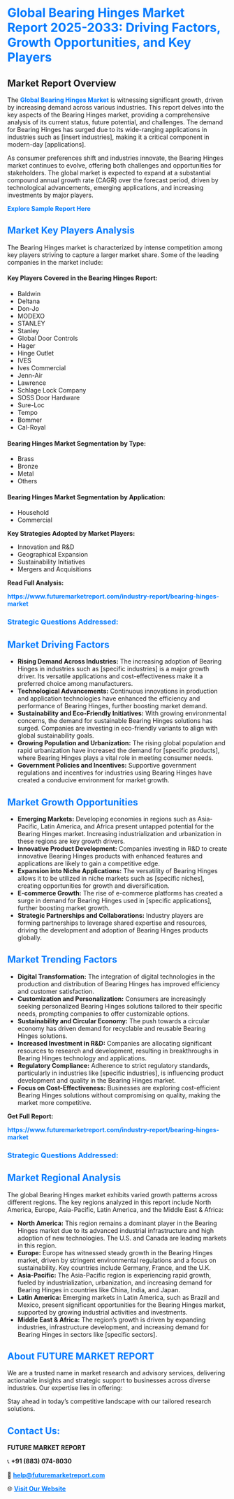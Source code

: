 <h1 style="color: #007BFF;">Global Bearing Hinges Market Report 2025-2033: Driving Factors, Growth Opportunities, and Key Players</h1>

<section id="overview">
<h2>Market Report Overview</h2>
<p>The <a href="https://www.futuremarketreport.com/industry-report/bearing-hinges-market" style="color: #007BFF; text-decoration: none;"><strong>Global Bearing Hinges Market</strong></a> is witnessing significant growth, driven by increasing demand across various industries. This report delves into the key aspects of the Bearing Hinges market, providing a comprehensive analysis of its current status, future potential, and challenges. The demand for Bearing Hinges has surged due to its wide-ranging applications in industries such as [insert industries], making it a critical component in modern-day [applications].</p>
<p>As consumer preferences shift and industries innovate, the Bearing Hinges market continues to evolve, offering both challenges and opportunities for stakeholders. The global market is expected to expand at a substantial compound annual growth rate (CAGR) over the forecast period, driven by technological advancements, emerging applications, and increasing investments by major players.</p>
</section>

<section id="overview">
<p><a href="https://www.futuremarketreport.com/request-sample/reportId=47599" style="color: #007BFF; text-decoration: none;"><strong>Explore Sample Report Here</strong></a></p>
</section>

<section id="key-players">
<h2 style="color: #007BFF;">Market Key Players Analysis</h2>
<p>The Bearing Hinges market is characterized by intense competition among key players striving to capture a larger market share. Some of the leading companies in the market include:</p>
<h4>Key Players Covered in the Bearing Hinges Report:</h4>
<ul><li>Baldwin</li><li>Deltana</li><li>Don-Jo</li><li>MODEXO</li><li>STANLEY</li><li>Stanley</li><li>Global Door Controls</li><li>Hager</li><li>Hinge Outlet</li><li>IVES</li><li>Ives Commercial</li><li>Jenn-Air</li><li>Lawrence</li><li>Schlage Lock Company</li><li>SOSS Door Hardware</li><li>Sure-Loc</li><li>Tempo</li><li>Bommer</li><li>Cal-Royal</li></ul>
<h4>Bearing Hinges Market Segmentation by Type:</h4>
<ul><li>Brass</li><li>Bronze</li><li>Metal</li><li>Others</li></ul>

<h4>Bearing Hinges Market Segmentation by Application:</h4>
<ul><li>Household</li><li>Commercial</li></ul>
<p><strong>Key Strategies Adopted by Market Players:</strong></p>
<ul>
<li>Innovation and R&D</li>
<li>Geographical Expansion</li>
<li>Sustainability Initiatives</li>
<li>Mergers and Acquisitions</li>
</ul>
</section>

<section>
<p><strong>Read Full Analysis: </strong></p><a href="https://www.futuremarketreport.com/industry-report/bearing-hinges-market" style="color: #007BFF; text-decoration: none;"><strong>https://www.futuremarketreport.com/industry-report/bearing-hinges-market</strong></a>
<h3 style="color: #007BFF;">Strategic Questions Addressed:</h3>
</section>

<section id="driving-factors">
<h2 style="color: #007BFF;">Market Driving Factors</h2>
<ul>
<li><strong>Rising Demand Across Industries:</strong> The increasing adoption of Bearing Hinges in industries such as [specific industries] is a major growth driver. Its versatile applications and cost-effectiveness make it a preferred choice among manufacturers.</li>
<li><strong>Technological Advancements:</strong> Continuous innovations in production and application technologies have enhanced the efficiency and performance of Bearing Hinges, further boosting market demand.</li>
<li><strong>Sustainability and Eco-Friendly Initiatives:</strong> With growing environmental concerns, the demand for sustainable Bearing Hinges solutions has surged. Companies are investing in eco-friendly variants to align with global sustainability goals.</li>
<li><strong>Growing Population and Urbanization:</strong> The rising global population and rapid urbanization have increased the demand for [specific products], where Bearing Hinges plays a vital role in meeting consumer needs.</li>
<li><strong>Government Policies and Incentives:</strong> Supportive government regulations and incentives for industries using Bearing Hinges have created a conducive environment for market growth.</li>
</ul>
</section>

<section id="growth-opportunities">
<h2 style="color: #007BFF;">Market Growth Opportunities</h2>
<ul>
<li><strong>Emerging Markets:</strong> Developing economies in regions such as Asia-Pacific, Latin America, and Africa present untapped potential for the Bearing Hinges market. Increasing industrialization and urbanization in these regions are key growth drivers.</li>
<li><strong>Innovative Product Development:</strong> Companies investing in R&D to create innovative Bearing Hinges products with enhanced features and applications are likely to gain a competitive edge.</li>
<li><strong>Expansion into Niche Applications:</strong> The versatility of Bearing Hinges allows it to be utilized in niche markets such as [specific niches], creating opportunities for growth and diversification.</li>
<li><strong>E-commerce Growth:</strong> The rise of e-commerce platforms has created a surge in demand for Bearing Hinges used in [specific applications], further boosting market growth.</li>
<li><strong>Strategic Partnerships and Collaborations:</strong> Industry players are forming partnerships to leverage shared expertise and resources, driving the development and adoption of Bearing Hinges products globally.</li>
</ul>
</section>

<section id="trending-factors">
<h2 style="color: #007BFF;">Market Trending Factors</h2>
<ul>
<li><strong>Digital Transformation:</strong> The integration of digital technologies in the production and distribution of Bearing Hinges has improved efficiency and customer satisfaction.</li>
<li><strong>Customization and Personalization:</strong> Consumers are increasingly seeking personalized Bearing Hinges solutions tailored to their specific needs, prompting companies to offer customizable options.</li>
<li><strong>Sustainability and Circular Economy:</strong> The push towards a circular economy has driven demand for recyclable and reusable Bearing Hinges solutions.</li>
<li><strong>Increased Investment in R&D:</strong> Companies are allocating significant resources to research and development, resulting in breakthroughs in Bearing Hinges technology and applications.</li>
<li><strong>Regulatory Compliance:</strong> Adherence to strict regulatory standards, particularly in industries like [specific industries], is influencing product development and quality in the Bearing Hinges market.</li>
<li><strong>Focus on Cost-Effectiveness:</strong> Businesses are exploring cost-efficient Bearing Hinges solutions without compromising on quality, making the market more competitive.</li>
</ul>
</section>

<section>
<p><strong>Get Full Report: </strong></p><a href="https://www.futuremarketreport.com/industry-report/bearing-hinges-market" style="color: #007BFF; text-decoration: none;"><strong>https://www.futuremarketreport.com/industry-report/bearing-hinges-market</strong></a>
<h3 style="color: #007BFF;">Strategic Questions Addressed:</h3>
</section>


<section id="regional-analysis">
<h2 style="color: #007BFF;">Market Regional Analysis</h2>
<p>The global Bearing Hinges market exhibits varied growth patterns across different regions. The key regions analyzed in this report include North America, Europe, Asia-Pacific, Latin America, and the Middle East & Africa:</p>
<ul>
<li><strong>North America:</strong> This region remains a dominant player in the Bearing Hinges market due to its advanced industrial infrastructure and high adoption of new technologies. The U.S. and Canada are leading markets in this region.</li>
<li><strong>Europe:</strong> Europe has witnessed steady growth in the Bearing Hinges market, driven by stringent environmental regulations and a focus on sustainability. Key countries include Germany, France, and the U.K.</li>
<li><strong>Asia-Pacific:</strong> The Asia-Pacific region is experiencing rapid growth, fueled by industrialization, urbanization, and increasing demand for Bearing Hinges in countries like China, India, and Japan.</li>
<li><strong>Latin America:</strong> Emerging markets in Latin America, such as Brazil and Mexico, present significant opportunities for the Bearing Hinges market, supported by growing industrial activities and investments.</li>
<li><strong>Middle East & Africa:</strong> The region’s growth is driven by expanding industries, infrastructure development, and increasing demand for Bearing Hinges in sectors like [specific sectors].</li>
</ul>
</section>

<footer>
<h2 style="color: #007BFF;">About FUTURE MARKET REPORT</h2>
<p>We are a trusted name in market research and advisory services, delivering actionable insights and strategic support to businesses across diverse industries. Our expertise lies in offering:</p>

<p>Stay ahead in today’s competitive landscape with our tailored research solutions.</p>

<h2 style="color: #007BFF;">Contact Us:</h2>
<p><strong>FUTURE MARKET REPORT</strong></p>
<p>📞 <strong>+91 (883) 074-8030</strong></p>
<p>📧 <strong><a href="mailto:help@futuremarketreport.com" style="color: #007BFF;">help@futuremarketreport.com</a></strong></p>
<p>🌐 <strong><a href="https://www.futuremarketreport.com/" style="color: #007BFF;">Visit Our Website</a></strong></p>
</footer>